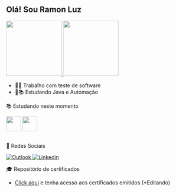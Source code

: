 ## Olá! Sou Ramon Luz 

<div>
  <a href="https://github.com/RamonLuz">
  <img height="150em" src="https://github-readme-stats.vercel.app/api?username=RamonLuz&show_icons=true&theme=dracula&include_all_commits=true&count_private=true"/>
  <img height="150em" src="https://github-readme-stats.vercel.app/api/top-langs/?username=RamonLuz&layout=compact&langs_count=7&theme=dracula"/>
   </a>
</div>

- :technologist: Trabalho com teste de software
- :boy::books: Estudando Java e Automação

:books: Estudando neste momento
 <div style="display: inline_block">
  <img align="center" height="40" width="40" src="https://icongr.am/devicon/java-original-wordmark.svg?size=148&color=currentColor">
  <img align="center" height="40" width="40" src="https://img.icons8.com/color/48/000000/selenium-test-automation.png">  
</div><br>

:speech_balloon: Redes Sociais
<p>
  <a href="mailto:ramon.luz20@hotmail.com" target="_blank" rel="noreferrer noopener">
    <img alt="Outlook" src="https://img.shields.io/badge/-Outlook-blue?style=flat-square&logo=Microsoft-Outlook&logoColor=white&link=mailto:ramon.luz20@hotmail.com">
  </a>
  <a href="https://www.linkedin.com/in/ramon-luz-b2737990" target="_blank" rel="noreferrer noopener">
    <img alt="Linkedin" src="https://img.shields.io/badge/-LinkedIn-blue?style=flat-square&logo=Linkedin&logoColor=white&link=https://www.linkedin.com/in/ramon-luz-b2737990">
  </a>
</p>

:mortar_board: Repositório de certificados
- <a href="https://github.com/RamonLuz/Certificados">Click aqui</a> e tenha acesso aos certificados emitidos (*Editando)
